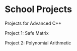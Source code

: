 # School Projects

Projects for Advanced C++

Project 1: Safe Matrix

Project 2: Polynomial Arithmetic
